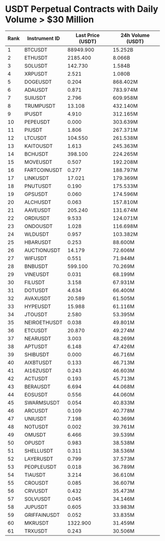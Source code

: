 # USDT Perpetual Contracts with Daily Volume > $30 Million

| Rank | Instrument ID | Last Price (USDT) | 24h Volume (USDT) |
|------|---------------|-------------------|-------------------|
| 1 | BTCUSDT | 88949.900 | 15.252B |
| 2 | ETHUSDT | 2185.400 | 8.066B |
| 3 | SOLUSDT | 142.730 | 1.584B |
| 4 | XRPUSDT | 2.521 | 1.080B |
| 5 | DOGEUSDT | 0.204 | 868.402M |
| 6 | ADAUSDT | 0.871 | 783.974M |
| 7 | SUIUSDT | 2.796 | 609.958M |
| 8 | TRUMPUSDT | 13.108 | 432.140M |
| 9 | IPUSDT | 4.910 | 312.165M |
| 10 | PEPEUSDT | 0.000 | 303.639M |
| 11 | PIUSDT | 1.806 | 267.371M |
| 12 | LTCUSDT | 104.550 | 261.538M |
| 13 | KAITOUSDT | 1.613 | 245.363M |
| 14 | BCHUSDT | 398.100 | 224.265M |
| 15 | MOVEUSDT | 0.507 | 192.208M |
| 16 | FARTCOINUSDT | 0.277 | 188.797M |
| 17 | LINKUSDT | 17.021 | 179.369M |
| 18 | PNUTUSDT | 0.190 | 175.533M |
| 19 | GPSUSDT | 0.060 | 174.596M |
| 20 | ALCHUSDT | 0.063 | 157.810M |
| 21 | AAVEUSDT | 205.240 | 131.674M |
| 22 | ORDIUSDT | 9.533 | 124.071M |
| 23 | ONDOUSDT | 1.028 | 116.698M |
| 24 | WLDUSDT | 0.957 | 103.382M |
| 25 | HBARUSDT | 0.253 | 88.600M |
| 26 | AUCTIONUSDT | 14.179 | 72.606M |
| 27 | WIFUSDT | 0.551 | 71.944M |
| 28 | BNBUSDT | 599.100 | 70.269M |
| 29 | VINEUSDT | 0.031 | 68.199M |
| 30 | FILUSDT | 3.158 | 67.931M |
| 31 | DOTUSDT | 4.634 | 66.400M |
| 32 | AVAXUSDT | 20.589 | 61.505M |
| 33 | HYPEUSDT | 15.988 | 61.116M |
| 34 | JTOUSDT | 2.580 | 53.395M |
| 35 | NEIROETHUSDT | 0.038 | 49.801M |
| 36 | ETCUSDT | 20.870 | 49.274M |
| 37 | NEARUSDT | 3.003 | 48.269M |
| 38 | APTUSDT | 6.148 | 47.426M |
| 39 | SHIBUSDT | 0.000 | 46.716M |
| 40 | AIXBTUSDT | 0.133 | 46.713M |
| 41 | AI16ZUSDT | 0.243 | 46.603M |
| 42 | ACTUSDT | 0.193 | 45.713M |
| 43 | BERAUSDT | 6.694 | 44.068M |
| 44 | EOSUSDT | 0.556 | 44.060M |
| 45 | SWARMSUSDT | 0.054 | 40.833M |
| 46 | ARCUSDT | 0.109 | 40.778M |
| 47 | UNIUSDT | 7.198 | 40.369M |
| 48 | NOTUSDT | 0.002 | 39.761M |
| 49 | OMUSDT | 6.466 | 39.539M |
| 50 | OPUSDT | 0.983 | 38.538M |
| 51 | SHELLUSDT | 0.311 | 38.536M |
| 52 | LAYERUSDT | 0.799 | 37.573M |
| 53 | PEOPLEUSDT | 0.018 | 36.789M |
| 54 | TIAUSDT | 3.214 | 36.610M |
| 55 | CROUSDT | 0.085 | 36.607M |
| 56 | CRVUSDT | 0.432 | 35.473M |
| 57 | SOLVUSDT | 0.045 | 34.146M |
| 58 | JUPUSDT | 0.605 | 33.983M |
| 59 | GRIFFAINUSDT | 0.052 | 33.835M |
| 60 | MKRUSDT | 1322.900 | 31.459M |
| 61 | TRXUSDT | 0.243 | 30.506M |
